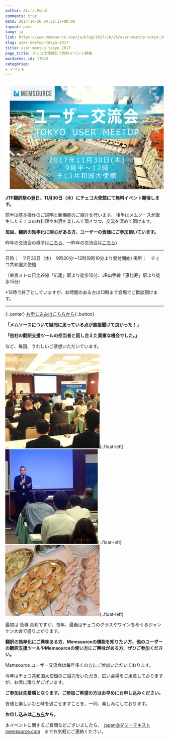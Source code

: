 ```yaml
---
author: Akira.Popal
comments: true
date: 2017-10-26 04:39:13+00:00
layout: post
lang: ja
link: https://www.memsource.com/ja/blog/2017/10/26/user-meetup-tokyo-2017/
slug: user-meetup-tokyo-2017
title: user meetup tokyo 2017
page_title: チェコ大使館にて無料イベント開催
wordpress_id: 17843
categories:
- イベント
---
```


[![ユーザー交流会のお知らせ](/uploads/2017/10/59fb2838a4e94_Top-1024x693.jpg)](/uploads/2017/10/Top.jpg)

**JTF翻訳祭の翌日、11月30日（木）にチェコ大使館にて無料イベント開催します。**

前半は基本操作のご説明と新機能のご紹介を行います。
後半はメムソースが誕生したチェコのお料理やお酒を楽しんで頂きつつ、交流を深めて頂けます。

**毎回、翻訳の効率化に関心がある方、ユーザーの皆様にご参加頂いています。**

昨年の交流会の様子は[こちら](https://www.memsource.com/ja/blog/2016/12/12/10147/)、一昨年の交流会は[こちら](https://www.memsource.com/ja/blog/2015/12/02/%e6%9d%b1%e4%ba%ac%e3%81%ab%e3%81%a6%e3%83%88%e3%83%ac%e3%83%bc%e3%83%8b%e3%83%b3%e3%82%b0%e3%83%bb%e3%83%a6%e3%83%bc%e3%82%b6%e3%83%bc%e4%ba%a4%e6%b5%81%e4%bc%9a%e3%82%92%e9%96%8b%e5%82%ac%e3%81%97/)）

------------------------------------------------------------------------------------------------------------------
日時：　11月30日（木）　9時30分～12時(9時10分より受付開始)
場所：　チェコ共和国大使館

（東京メトロ日比谷線「広尾」駅より徒歩10分、JR山手線「恵比寿」駅より徒歩15分）

*12時で終了としていますが、お時間のある方は13時まで会場でご歓談頂けます。

<!-- more -->
------------------------------------------------------------------------------------------------------------------

{:.center}
[お申し込みはこちらから](https://www.memsource.com/ja/%e3%83%a6%e3%83%bc%e3%82%b6%e3%83%bc%e4%ba%a4%e6%b5%81%e4%bc%9a-2017%e3%81%b8%e3%81%ae%e3%81%8a%e7%94%b3%e3%81%97%e8%be%bc%e3%81%bf/){:.button}

**「メムソースについて疑問に思っている点が直接聞けて良かった！」**

**「他社の翻訳支援ツールの担当者と話し合えた貴重な機会でした。」**

など、毎回、うれしいご感想いただいています。

[![JK](/uploads/2015/12/JK-300x300.jpg)](/uploads/2015/12/JK.jpg){:.float-left}
[![kub](/uploads/2015/12/kub-294x300.jpg)](/uploads/2015/12/JK.jpg){:.float-left}
[![チェコ料理](/uploads/2017/10/czech-embassy-food-300x225.jpg)](/uploads/2017/10/czech-embassy-food.jpg){:.float-left}

最初は 皆様 真剣ですが、毎年、最後はチェコのグラスやワインをめぐるジャンケン大会で盛り上がります。

**翻訳の効率化にご興味ある方、Memsourceの機能を知りたい方、他のユーザーの翻訳支援ツールやMemsourceの使い方にご興味がある方**、**ぜひご参加ください。**

Memsource ユーザー交流会は毎年多くの方にご参加いただいております。

今年はチェコ共和国大使館のご協力をいただき、広い会場をご用意しておりますが、お席に限りがございます。

**ご参加は先着順となります。ご参加ご希望の方はお早めにお申し込みください。**


皆様と楽しいひと時を過ごせますことを、一同、楽しみにしております。

**お申し込みは[こちら](https://www.memsource.com/ja/%e3%83%a6%e3%83%bc%e3%82%b6%e3%83%bc%e4%ba%a4%e6%b5%81%e4%bc%9a-2017%e3%81%b8%e3%81%ae%e3%81%8a%e7%94%b3%e3%81%97%e8%be%bc%e3%81%bf/)から。**

本イベントに関するご質問などございましたら、　japan@ダミーテキストmemsource.com　までお気軽にご連絡ください。
